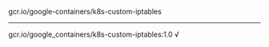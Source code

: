 gcr.io/google-containers/k8s-custom-iptables 

----
gcr.io/google_containers/k8s-custom-iptables:1.0 √

